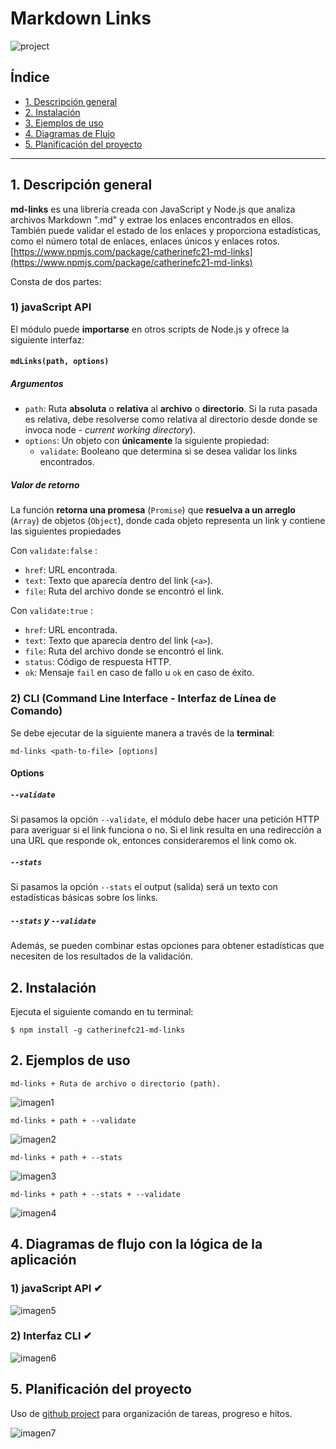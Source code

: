 # Markdown Links

![project](images/portada.png)

## Índice

- [1. Descripción general](#1-descripción-general)
- [2. Instalación](#2-instalación)
- [3. Ejemplos de uso](#3-ejemplos-de-uso)
- [4. Diagramas de Flujo](#4-Diagramas-de-flujo)
- [5. Planificación del proyecto](#5-Planificación-del-proyecto)

---

## 1. Descripción general

**md-links** es una librería creada con JavaScript y Node.js que analiza archivos Markdown ".md" y extrae los enlaces encontrados en ellos. También puede validar el estado de los enlaces y proporciona estadísticas, como el número total de enlaces, enlaces únicos y enlaces rotos.
[https://www.npmjs.com/package/catherinefc21-md-links](https://www.npmjs.com/package/catherinefc21-md-links)

Consta de dos partes:

### 1) javaScript API

El módulo puede **importarse** en otros scripts de Node.js y ofrece la siguiente interfaz:

#### `mdLinks(path, options)`

##### Argumentos

- `path`: Ruta **absoluta** o **relativa** al **archivo** o **directorio**.
  Si la ruta pasada es relativa, debe resolverse como relativa al directorio
  desde donde se invoca node - _current working directory_).
- `options`: Un objeto con **únicamente** la siguiente propiedad:
  - `validate`: Booleano que determina si se desea validar los links
    encontrados.

##### Valor de retorno

La función **retorna una promesa** (`Promise`) que **resuelva a un arreglo** (`Array`) de objetos (`Object`), donde cada objeto representa un link y contiene
las siguientes propiedades

Con `validate:false` :

- `href`: URL encontrada.
- `text`: Texto que aparecía dentro del link (`<a>`).
- `file`: Ruta del archivo donde se encontró el link.

Con `validate:true` :

- `href`: URL encontrada.
- `text`: Texto que aparecía dentro del link (`<a>`).
- `file`: Ruta del archivo donde se encontró el link.
- `status`: Código de respuesta HTTP.
- `ok`: Mensaje `fail` en caso de fallo u `ok` en caso de éxito.

### 2) CLI (Command Line Interface - Interfaz de Línea de Comando)

Se debe ejecutar de la siguiente manera a través de la **terminal**:

`md-links <path-to-file> [options]`

#### Options

##### `--validate`

Si pasamos la opción `--validate`, el módulo debe hacer una petición HTTP para averiguar si el link funciona o no. Si el link resulta en una redirección a una
URL que responde ok, entonces consideraremos el link como ok.

##### `--stats`

Si pasamos la opción `--stats` el output (salida) será un texto con estadísticas básicas sobre los links.

##### `--stats` y `--validate`

Además, se pueden combinar estas opciones para obtener estadísticas que
necesiten de los resultados de la validación.

## 2. Instalación

Ejecuta el siguiente comando en tu terminal:

`$ npm install -g catherinefc21-md-links`

## 2. Ejemplos de uso

`md-links + Ruta de archivo o directorio (path).`

![imagen1](images/mdlinks1.JPG)

`md-links + path + --validate`

![imagen2](images/mdlinks2.JPG)

`md-links + path + --stats`

![imagen3](images/mdlinks3.JPG)

`md-links + path + --stats + --validate`

![imagen4](images/mdlinks.JPG)

## 4. Diagramas de flujo con la lógica de la aplicación

### 1) javaScript API ✔

![imagen5](images/diagrama1.jpg)

### 2) Interfaz CLI ✔

![imagen6](images/diagrama2.jpg)

## 5. Planificación del proyecto

Uso de [github project](https://github.com/users/catherinefc21/projects/2) para organización de tareas, progreso e hitos.

![imagen7](images/project1.JPG)
